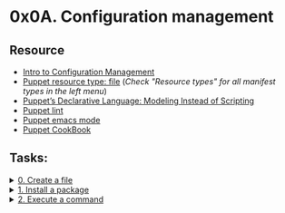 # 0x0A. Configuration management

## Resource

- [Intro to Configuration Management](https://www.digitalocean.com/community/tutorials/an-introduction-to-configuration-management)
- [Puppet resource type: file](https://puppet.com/docs/puppet/5.5/types/file.html) (*Check "Resource types" for all manifest types in the left menu*)
- [Puppet’s Declarative Language: Modeling Instead of Scripting](https://puppet.com/blog/puppets-declarative-language-modeling-instead-of-scripting/)
- [Puppet lint](http://puppet-lint.com/)
- [Puppet emacs mode](https://github.com/voxpupuli/puppet-mode)
- [Puppet CookBook](https://www.puppetcookbook.com/)

## Tasks:
<details>
<summary><a href="./0-create_a_file.pp">0. Create a file</a></summary><br>
<a href='https://postimages.org/' target='_blank'><img src='https://i.postimg.cc/NM2k46hX/image.png' border='0' alt='image'/></a>
</details>

<details>
<summary><a href="./1-install_a_package.pp">1. Install a package</a></summary><br>
<a href='https://postimages.org/' target='_blank'><img src='https://i.postimg.cc/PqVvKj7c/image.png' border='0' alt='image'/></a>
</details>

<details>
<summary><a href="./2-execute_a_command.pp">2. Execute a command</a></summary><br>
<a href='https://postimages.org/' target='_blank'><img src='https://i.postimg.cc/CxZFC13P/image.png' border='0' alt='image'/></a>
</details>
